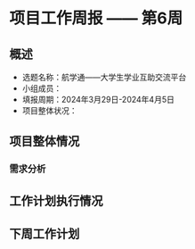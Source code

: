 # 项目工作周报 —— 第6周

## 概述

- 选题名称：航学通——大学生学业互助交流平台
- 小组成员：
- 填报周期：2024年3月29日-2024年4月5日
- 项目整体状况：

## 项目整体情况

### 需求分析

## 工作计划执行情况

## 下周工作计划
